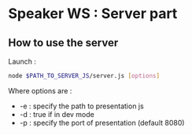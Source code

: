 # Speaker WS : Server part

## How to use the server

Launch : 
```sh
node $PATH_TO_SERVER_JS/server.js [options]
```

Where options are : 

* -e : specify the path to presentation js
* -d : true if in dev mode
* -p : specify the port of presentation (default 8080)